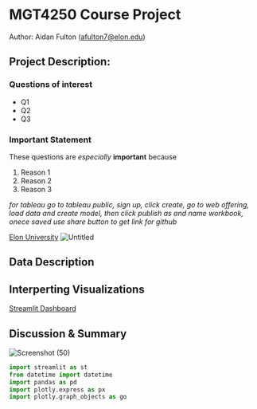 # MGT4250 Course Project
Author: Aidan Fulton (afulton7@elon.edu)

## Project Description: 
### Questions of interest
- Q1
- Q2
- Q3
### Important Statement
These questions are *especially* **important** because
1. Reason 1
2. Reason 2
3. Reason 3

*for tableau go to tableau public, sign up, click create, go to web offering, load data and create model, then click publish as and name workbook,
onece saved use share button to get link for github*

[Elon University](https://www.elon.edu)
![Untitled](https://github.com/afu1t/mgt4250sping2024/assets/168783406/116a8a0c-f796-43ee-8ced-96f2dad113fb)

## Data Description
## Interperting Visualizations
[Streamlit Dashboard](https://mgt4250sping2024-msv4h2cqbdprhvbrweqbqv.streamlit.app)
## Discussion & Summary
![Screenshot (50)](https://github.com/afu1t/mgt4250sping2024/assets/168783406/4a09cb7e-64c8-46b7-aab3-240b51d914a9)

```python packages
import streamlit as st
from datetime import datetime
import pandas as pd
import plotly.express as px
import plotly.graph_objects as go
```
